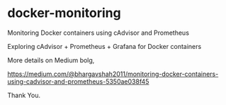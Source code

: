 # docker-monitoring
Monitoring Docker containers using cAdvisor and Prometheus

Exploring cAdvisor + Prometheus + Grafana for Docker containers

More details on Medium bolg,

https://medium.com/@bhargavshah2011/monitoring-docker-containers-using-cadvisor-and-prometheus-5350ae038f45

Thank You.

